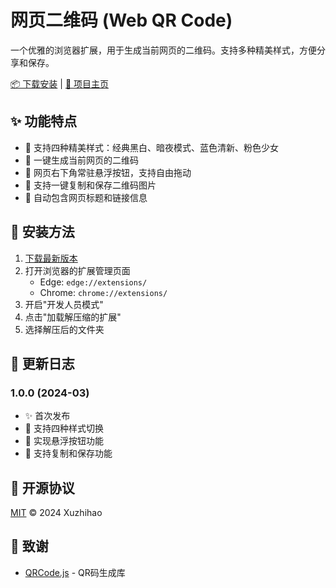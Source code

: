 # 网页二维码 (Web QR Code)

一个优雅的浏览器扩展，用于生成当前网页的二维码。支持多种精美样式，方便分享和保存。

[📦 下载安装](https://web-qrcode.vercel.app) | [🌟 项目主页](https://github.com/xuzhihao-spring/web-qrcode)

## ✨ 功能特点

- 🎨 支持四种精美样式：经典黑白、暗夜模式、蓝色清新、粉色少女
- 📱 一键生成当前网页的二维码
- 🔄 网页右下角常驻悬浮按钮，支持自由拖动
- 💾 支持一键复制和保存二维码图片
- 📝 自动包含网页标题和链接信息

## 🚀 安装方法

1. [下载最新版本](https://web-qrcode.vercel.app/downloads/web-qrcode.zip)
2. 打开浏览器的扩展管理页面
   - Edge: `edge://extensions/`
   - Chrome: `chrome://extensions/`
3. 开启"开发人员模式"
4. 点击"加载解压缩的扩展"
5. 选择解压后的文件夹

## 📝 更新日志

### 1.0.0 (2024-03)
- ✨ 首次发布
- 🎨 支持四种样式切换
- 🔄 实现悬浮按钮功能
- 💾 支持复制和保存功能

## 📄 开源协议

[MIT](./LICENSE) © 2024 Xuzhihao

## 🙏 致谢

- [QRCode.js](https://github.com/davidshimjs/qrcodejs) - QR码生成库 